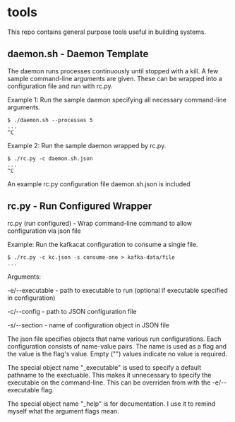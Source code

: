 # tools

This repo contains general purpose tools useful in building systems.

## daemon.sh - Daemon Template

The daemon runs processes continuously until stopped with a kill. A few sample command-line
arguments are given. These can be wrapped into a configuration file and run with rc.py.

Example 1: Run the sample daemon specifying all necessary command-line arguments.
```
$ ./daemon.sh --processes 5
...
^C
```
Example 2: Run the sample daemon wrapped by rc.py.
```
$ ./rc.py -c daemon.sh.json
...
^C
```



An example rc.py configuration file daemon.sh.json is included

## rc.py - Run Configured Wrapper

rc.py (run configured) - Wrap command-line command to allow configuration via json file

Example: Run the kafkacat configuration to consume a single file.
```
$ ./rc.py -c kc.json -s consume-one > kafka-data/file
...
```
Arguments:

-e/--executable - path to executable to run (optional if executable specified in configuration)

-c/--config - path to JSON configuration file

-s/--section - name of configuration object in JSON file

The json file specifies objects that name various run configurations. Each configuration
consists of name-value pairs. The name is used as a flag and the value is the flag's value.
Empty ("") values indicate no value is required.

The special object name "_executable" is used to specify a default pathname to the
exectuable. This makes it unnecessary to specify the executable on the command-line.
This can be overriden from with the -e/--executable flag.

The special object name "_help" is for documentation. I use it to remind myself what the
argument flags mean.
